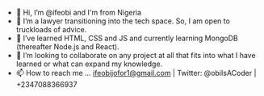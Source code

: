 - 👋 Hi, I’m @ifeobi and I'm from Nigeria
- 👀 I’m a lawyer transitioning into the tech space. So, I am open to truckloads of advice.
- 🌱 I’ve learned HTML, CSS and JS and currently learning MongoDB (thereafter Node.js and React).
- 💞️ I’m looking to collaborate on any project at all that fits into what I have learned or what can expand my knowledge.
- 📫 How to reach me ... ifeobijofor1@gmail.com | Twitter: @obiIsACoder | +2347088366937

<!---
ifeobi/ifeobi is a ✨ special ✨ repository because its `README.md` (this file) appears on your GitHub profile.
You can click the Preview link to take a look at your changes.
--->
